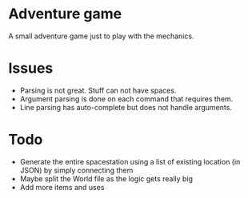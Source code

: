 # Adventure game

A small adventure game just to play with the mechanics.

# Issues

- Parsing is not great. Stuff can not have spaces.
- Argument parsing is done on each command that requires them.
- Line parsing has auto-complete but does not handle arguments.

# Todo

- Generate the entire spacestation using a list of existing location (in JSON) by simply connecting them
- Maybe split the World file as the logic gets really big
- Add more items and uses